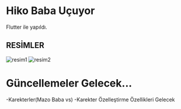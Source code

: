 # Hiko Baba Uçuyor

Flutter ile yapıldı.

## RESİMLER
![resim1](https://github.com/furkancan2107/flutter_flapy_birdv2_hikobababird/blob/main/flapy_bird/assets/1.png)
![resim2](https://github.com/furkancan2107/flutter_flapy_birdv2_hikobababird/blob/main/flapy_bird/assets/2.png)

# Güncellemeler Gelecek...
-Karekterler(Mazo Baba vs)
-Karekter Özelleştirme
 Özellikleri Gelecek
